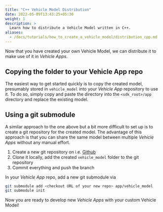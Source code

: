 ```yaml
---
title: "C++ Vehicle Model Distribution"
date: 2022-05-09T13:43:25+05:30
weight: 1
description: >
  Learn how to distribute a Vehicle Model written in C++.
aliases:
  - /docs/tutorials/how_to_create_a_vehicle_model/distribution_cpp.md
---
```


Now that you have created your own Vehicle Model, we can distribute it to make use of it in _Vehicle Apps_.

## Copying the folder to your Vehicle App repo

The easiest way to get started quickly is to copy the created model, presumably stored in `vehicle_model` into your _Vehicle App_ repository to use it. To do so, simply copy and paste the directory into the `<sdk_root>/app` directory and replace the existing model.

## Using a git submodule

A similar approach to the one above but a bit more difficult to set up is to create a git repository for the created model. The advantage of this approach is that you can share the same model between multiple _Vehicle Apps_ without any manual effort.

1. Create a new git repository on i.e. [Github](github.com)
2. Clone it locally, add the created `vehicle_model` folder to the git repository
3. Commit everything and push the branch

In your _Vehicle App_ repo, add a new git submodule via
```bash
git submodule add <checkout URL of your new repo> app/vehicle_model
git submodule init
```

Now you are ready to develop new _Vehicle Apps_ with your custom Vehicle Model!